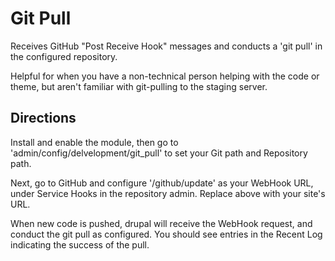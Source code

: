 # Git Pull

Receives GitHub "Post Receive Hook" messages and conducts a 'git pull' in the configured repository.

Helpful for when you have a non-technical person helping with the code or theme, but aren't familiar with git-pulling to the staging server.

## Directions

Install and enable the module, then go to 'admin/config/delvelopment/git_pull' to set your Git path and Repository path.

Next, go to GitHub and configure '<siteURL>/github/update' as your WebHook URL, under Service Hooks in the repository admin.  Replace <siteURL> above with your site's URL. 

When new code is pushed, drupal will receive the WebHook request, and conduct the git pull as configured. You should see entries in the Recent Log indicating the success of the pull.
